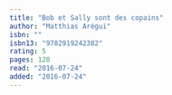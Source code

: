 ```yaml
---
title: "Bob et Sally sont des copains"
author: "Matthias Arégui"
isbn: ""
isbn13: "9782919242382"
rating: 5
pages: 120
read: "2016-07-24"
added: "2016-07-24"
---
```


